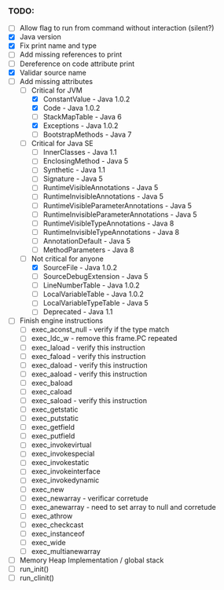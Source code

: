 ### TODO:
- [ ] Allow flag to run from command without interaction (silent?)
- [X] Java version
- [X] Fix print name and type
- [ ] Add missing references to print
- [ ] Dereference on code attribute print
- [X] Validar source name
- [ ] Add missing attributes
  - [ ] Critical for JVM
    - [X] ConstantValue - Java 1.0.2
    - [X] Code - Java 1.0.2
    - [ ] StackMapTable - Java 6
    - [X] Exceptions - Java 1.0.2
    - [ ] BootstrapMethods - Java 7
  - [ ] Critical for Java SE
    - [ ] InnerClasses - Java 1.1
    - [ ] EnclosingMethod - Java 5
    - [ ] Synthetic - Java 1.1
    - [ ] Signature - Java 5
    - [ ] RuntimeVisibleAnnotations - Java 5
    - [ ] RuntimeInvisibleAnnotations - Java 5
    - [ ] RuntimeVisibleParameterAnnotations - Java 5
    - [ ] RuntimeInvisibleParameterAnnotations - Java 5
    - [ ] RuntimeVisibleTypeAnnotations - Java 8
    - [ ] RuntimeInvisibleTypeAnnotations - Java 8
    - [ ] AnnotationDefault - Java 5
    - [ ] MethodParameters - Java 8
  - [ ] Not critical for anyone
    - [X] SourceFile - Java 1.0.2
    - [ ] SourceDebugExtension - Java 5
    - [ ] LineNumberTable - Java 1.0.2
    - [ ] LocalVariableTable - Java 1.0.2
    - [ ] LocalVariableTypeTable - Java 5
    - [ ] Deprecated - Java 1.1
- [ ] Finish engine instructions
  - [ ] exec_aconst_null - verify if the type match
  - [ ] exec_ldc_w - remove this frame.PC repeated
  - [ ] exec_laload - verify this instruction
  - [ ] exec_faload - verify this instruction
  - [ ] exec_daload - verify this instruction
  - [ ] exec_aaload - verify this instruction
  - [ ] exec_baload
  - [ ] exec_caload
  - [ ] exec_saload - verify this instruction
  - [ ] exec_getstatic
  - [ ] exec_putstatic
  - [ ] exec_getfield
  - [ ] exec_putfield
  - [ ] exec_invokevirtual
  - [ ] exec_invokespecial
  - [ ] exec_invokestatic
  - [ ] exec_invokeinterface
  - [ ] exec_invokedynamic
  - [ ] exec_new
  - [ ] exec_newarray - verificar corretude
  - [ ] exec_anewarray - need to set array to null and corretude
  - [ ] exec_athrow
  - [ ] exec_checkcast
  - [ ] exec_instanceof
  - [ ] exec_wide
  - [ ] exec_multianewarray
- [ ] Memory Heap Implementation / global stack
- [ ] run_init()
- [ ] run_clinit()
